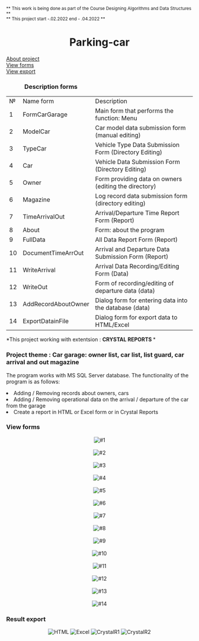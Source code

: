 <sub>** This work is being done as part of the Course Designing Algorithms and Data Structures **</sub></br>
<sub>\*\* This project start -.02.2022 end - .04.2022 \*\*</sub>
<h1 align="center">Parking-car</h1>
<div>
<a href="https://github.com/StrongerProgrammer7/Parking-car#project-theme--car-garage-owner-list-car-list-list-guard-car-arrival-and-out-magazine-"> About project </a></br>
<a href="https://github.com/StrongerProgrammer7/Parking-car#-view-forms"> View forms</a></br>
<a href="https://github.com/StrongerProgrammer7/Parking-car#-result-export-"> View export</a>
</div>
<div>
  <h3> &emsp;&emsp;&emsp;Description forms</h3>
<table>
<tr><td> № </td><td> Name form </td><td> Description </td></tr>
<tr><td> 1 </td><td> FormCarGarage </td><td> Main form that performs the function: Menu</td></tr>
<tr><td> 2 </td><td> ModelCar </td><td> Car model data submission form (manual editing)</td></tr>
<tr><td> 3 </td><td> TypeCar </td><td> Vehicle Type Data Submission Form (Directory Editing)</td></tr>
<tr><td> 4 </td><td> Car </td><td> Vehicle Data Submission Form (Directory Editing)</td></tr>
<tr><td> 5 </td><td> Owner </td><td> Form providing data on owners (editing the directory)</td></tr>
<tr><td> 6 </td><td> Magazine </td><td>Log record data submission form (directory editing)</td></tr>
<tr><td> 7 </td><td> TimeArrivalOut </td><td> Arrival/Departure Time Report Form (Report)</td></tr>
<tr><td> 8 </td><td> About </td><td> Form: about the program </td></tr>
<tr><td> 9 </td><td> FullData </td><td> All Data Report Form (Report)</td></tr>
  <tr><td> 10 </td><td> DocumentTimeArrOut </td><td> Arrival and Departure Data Submission Form (Report)</td></tr>
  <tr><td> 11 </td><td> WriteArrival </td><td> Arrival Data Recording/Editing Form (Data)</td></tr>
  <tr><td> 12 </td><td> WriteOut </td><td> Form of recording/editing of departure data (data)</td></tr>
  <tr><td> 13 </td><td> AddRecordAboutOwner </td><td> Dialog form for entering data into the database (data)</td></tr>
  <tr><td> 14 </td><td> ExportDatainFile </td><td> Dialog form for export data to HTML/Excel </td></tr>
</table>
<p> *This project working with extentsion : <strong> CRYSTAL REPORTS </strong>*</p>
</div>
<h3>Project theme : Car garage: owner list, car list, list guard, car arrival and out magazine </h3>
<p>The program works with MS SQL Server database. The functionality of the program is as follows:</br>
<li>Adding / Removing records about owners, cars</li>
<li>Adding / Removing operational data on the arrival / departure of the car from the garage</li>
<li>Create a report in HTML or Excel form or in Crystal Reports</li>
</p>
<h3> View forms</h3>
<div align="center">
<img src="https://user-images.githubusercontent.com/71569051/226197440-99e57fd2-7142-4ce8-b9ff-a25605c91306.png" alt="#1">
</br></br>
<img src="https://user-images.githubusercontent.com/71569051/226196969-e3c69848-c619-4e66-be18-dd9e307303ba.png" alt="#2">
</br></br>
<img src="https://user-images.githubusercontent.com/71569051/226196850-0ade5ec9-5c7c-45e3-b23a-fb2fabff0767.png" alt="#3">
</br></br>
<img src="https://user-images.githubusercontent.com/71569051/226197023-52aab108-764f-4330-8fa3-d85438571f9b.png" alt="#4">
</br></br>
<img src="https://user-images.githubusercontent.com/71569051/226197367-a5db8299-6d85-4a04-a971-812c0d28f9f6.png" alt="#5">
</br></br>
<img src="https://user-images.githubusercontent.com/71569051/226197085-231c38f3-a1b6-41cc-9b78-e83d1ec06434.png" alt="#6">
</br></br>
<img src="https://user-images.githubusercontent.com/71569051/226197165-a369ef56-6fb9-4438-96da-df6b40166f5f.png" alt="#7">
</br></br>
<img src="https://user-images.githubusercontent.com/71569051/226197337-596b5de7-66fe-4b04-88c3-c1d60d018df8.png" alt="#8">
</br></br>
<img src="https://user-images.githubusercontent.com/71569051/226197292-da5c5833-1c6a-4cc3-9142-d5471d02fa3a.png" alt="#9">
</br></br>
<img src="https://user-images.githubusercontent.com/71569051/226197754-866e86f8-cffa-4327-a9fd-36707d5575d9.png" alt="#10">
</br></br>
<img src="https://user-images.githubusercontent.com/71569051/226197771-8f4fa018-4316-4dca-8430-81c10d697d59.png" alt="#11">
</br></br>
<img src="https://user-images.githubusercontent.com/71569051/226197792-4504d5c5-7fef-43e3-94a1-03e25a159bb1.png" alt="#12">
</br></br>
<img src="https://user-images.githubusercontent.com/71569051/226197809-f2814f33-5712-412d-a94f-b5262051baff.png" alt="#13">
</br></br>
<img src="https://user-images.githubusercontent.com/71569051/226198429-10b19cbd-db08-4f02-90fe-1ea8bba1f2d6.png" alt="#14">
</div>
<h3> Result export </h3>
<div align="center">
<img src="https://user-images.githubusercontent.com/71569051/226198480-ad058d2c-d3ef-4375-9cac-5cff45fba7af.png" alt="HTML">
<img src="https://user-images.githubusercontent.com/71569051/226198474-fe427774-d277-42a9-8e3f-0120ff47ebc6.png" alt="Excel">
<img src="https://user-images.githubusercontent.com/71569051/226198489-6072d12f-c345-4b56-a424-8e42fc984cbe.png" alt="CrystalR1">
<img src="https://user-images.githubusercontent.com/71569051/226198512-b0e7e9af-e75c-47ea-b1a5-4de6e393fe53.png" alt="CrystalR2">
</div>
